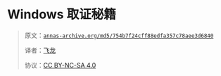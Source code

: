 # Windows 取证秘籍

> 原文：[`annas-archive.org/md5/754b7f24cff88edfa357c78aee3d6840`](https://annas-archive.org/md5/754b7f24cff88edfa357c78aee3d6840)
> 
> 译者：[飞龙](https://github.com/wizardforcel)
> 
> 协议：[CC BY-NC-SA 4.0](http://creativecommons.org/licenses/by-nc-sa/4.0/)